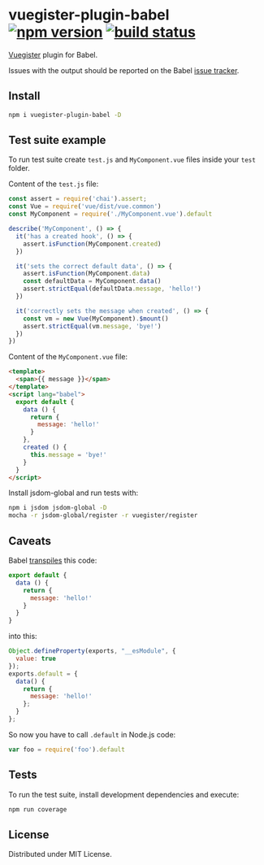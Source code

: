 # vuegister-plugin-babel [![npm version](https://badge.fury.io/js/vuegister-plugin-babel.svg)](https://badge.fury.io/js/vuegister-plugin-babel) [![build status](https://travis-ci.org/iatsiuk/vuegister-plugin-babel.svg?branch=master)](https://travis-ci.org/iatsiuk/vuegister-plugin-babel)

[Vuegister](https://github.com/iatsiuk/vuegister) plugin for Babel.

Issues with the output should be reported on the Babel [issue tracker](https://phabricator.babeljs.io/).

## Install

```sh
npm i vuegister-plugin-babel -D
```

## Test suite example

To run test suite create `test.js` and `MyComponent.vue` files inside your `test` folder.

Content of the `test.js` file:

```js
const assert = require('chai').assert;
const Vue = require('vue/dist/vue.common')
const MyComponent = require('./MyComponent.vue').default

describe('MyComponent', () => {
  it('has a created hook', () => {
    assert.isFunction(MyComponent.created)
  })

  it('sets the correct default data', () => {
    assert.isFunction(MyComponent.data)
    const defaultData = MyComponent.data()
    assert.strictEqual(defaultData.message, 'hello!')
  })

  it('correctly sets the message when created', () => {
    const vm = new Vue(MyComponent).$mount()
    assert.strictEqual(vm.message, 'bye!')
  })
})
```

Content of the `MyComponent.vue` file:

```html
<template>
  <span>{{ message }}</span>
</template>
<script lang="babel">
  export default {
    data () {
      return {
        message: 'hello!'
      }
    },
    created () {
      this.message = 'bye!'
    }
  }
</script>
```

Install jsdom-global and run tests with:

```sh
npm i jsdom jsdom-global -D
mocha -r jsdom-global/register -r vuegister/register
```

## Caveats

Babel [transpiles](https://github.com/babel/babel/issues/2212) this code:

```js
export default {
  data () {
    return {
      message: 'hello!'
    }
  }
}
```

into this:

```js
Object.defineProperty(exports, "__esModule", {
  value: true
});
exports.default = {
  data() {
    return {
      message: 'hello!'
    };
  }
};
```

So now you have to call `.default` in Node.js code:

```js
var foo = require('foo').default
```

## Tests

To run the test suite, install development dependencies and execute:

```sh
npm run coverage
```

## License

Distributed under MIT License.
